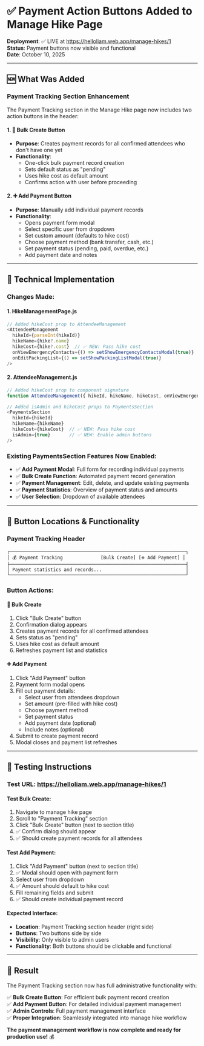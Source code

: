 # ✅ Payment Action Buttons Added to Manage Hike Page

**Deployment**: ✅ LIVE at https://helloliam.web.app/manage-hikes/1  
**Status**: Payment buttons now visible and functional  
**Date**: October 10, 2025

---

## 🆕 What Was Added

### **Payment Tracking Section Enhancement**

The Payment Tracking section in the Manage Hike page now includes two action buttons in the header:

#### **1. 🔄 Bulk Create Button**
- **Purpose**: Creates payment records for all confirmed attendees who don't have one yet
- **Functionality**: 
  - One-click bulk payment record creation
  - Sets default status as "pending" 
  - Uses hike cost as default amount
  - Confirms action with user before proceeding

#### **2. ➕ Add Payment Button**  
- **Purpose**: Manually add individual payment records
- **Functionality**:
  - Opens payment form modal
  - Select specific user from dropdown
  - Set custom amount (defaults to hike cost)
  - Choose payment method (bank transfer, cash, etc.)
  - Set payment status (pending, paid, overdue, etc.)
  - Add payment date and notes

---

## 🔧 Technical Implementation

### **Changes Made:**

#### **1. HikeManagementPage.js**
```javascript
// Added hikeCost prop to AttendeeManagement
<AttendeeManagement
  hikeId={parseInt(hikeId)}
  hikeName={hike?.name}
  hikeCost={hike?.cost}  // ✅ NEW: Pass hike cost
  onViewEmergencyContacts={() => setShowEmergencyContactsModal(true)}
  onEditPackingList={() => setShowPackingListModal(true)}
/>
```

#### **2. AttendeeManagement.js**  
```javascript
// Added hikeCost prop to component signature
function AttendeeManagement({ hikeId, hikeName, hikeCost, onViewEmergencyContacts, onEditPackingList })

// Added isAdmin and hikeCost props to PaymentsSection
<PaymentsSection
  hikeId={hikeId}
  hikeName={hikeName}
  hikeCost={hikeCost}  // ✅ NEW: Pass hike cost
  isAdmin={true}       // ✅ NEW: Enable admin buttons
/>
```

### **Existing PaymentsSection Features Now Enabled:**
- ✅ **Add Payment Modal**: Full form for recording individual payments
- ✅ **Bulk Create Function**: Automated payment record generation
- ✅ **Payment Management**: Edit, delete, and update existing payments
- ✅ **Payment Statistics**: Overview of payment status and amounts
- ✅ **User Selection**: Dropdown of available attendees

---

## 🎯 Button Locations & Functionality

### **Payment Tracking Header**
```
┌─────────────────────────────────────────────────────────────────┐
│ 💰 Payment Tracking              [Bulk Create] [➕ Add Payment] │
├─────────────────────────────────────────────────────────────────┤
│ Payment statistics and records...                               │
└─────────────────────────────────────────────────────────────────┘
```

### **Button Actions:**

#### **🔄 Bulk Create**
1. Click "Bulk Create" button
2. Confirmation dialog appears
3. Creates payment records for all confirmed attendees
4. Sets status as "pending" 
5. Uses hike cost as default amount
6. Refreshes payment list and statistics

#### **➕ Add Payment**
1. Click "Add Payment" button  
2. Payment form modal opens
3. Fill out payment details:
   - Select user from attendees dropdown
   - Set amount (pre-filled with hike cost)
   - Choose payment method
   - Set payment status
   - Add payment date (optional)
   - Include notes (optional)
4. Submit to create payment record
5. Modal closes and payment list refreshes

---

## 🚀 Testing Instructions

### **Test URL**: https://helloliam.web.app/manage-hikes/1

#### **Test Bulk Create:**
1. Navigate to manage hike page
2. Scroll to "Payment Tracking" section
3. Click "Bulk Create" button (next to section title)
4. ✅ Confirm dialog should appear
5. ✅ Should create payment records for all attendees

#### **Test Add Payment:**
1. Click "Add Payment" button (next to section title)  
2. ✅ Modal should open with payment form
3. Select user from dropdown
4. ✅ Amount should default to hike cost
5. Fill remaining fields and submit
6. ✅ Should create individual payment record

#### **Expected Interface:**
- **Location**: Payment Tracking section header (right side)
- **Buttons**: Two buttons side by side
- **Visibility**: Only visible to admin users
- **Functionality**: Both buttons should be clickable and functional

---

## 🎉 Result

The Payment Tracking section now has full administrative functionality with:

✅ **Bulk Create Button**: For efficient bulk payment record creation  
✅ **Add Payment Button**: For detailed individual payment management  
✅ **Admin Controls**: Full payment management interface  
✅ **Proper Integration**: Seamlessly integrated into manage hike workflow  

**The payment management workflow is now complete and ready for production use!** 💰